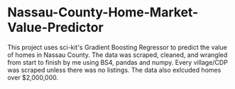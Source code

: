 # Nassau-County-Home-Market-Value-Predictor
This project uses sci-kit's Gradient Boosting Regressor to predict the value of homes in Nassau County. The data was scraped, cleaned, and wrangled from start to finish by me using BS4, pandas and numpy. Every village/CDP was scraped unless there was no listings. The data also exlcuded homes over $2,000,000.

